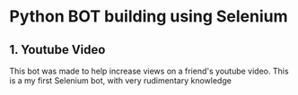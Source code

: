 # Python BOT building using Selenium

## 1. Youtube Video
This bot was made to help increase views on a friend's youtube video. This is a my first Selenium bot, with very rudimentary knowledge 
